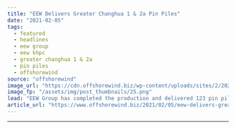 ```yaml
---
title: "EEW Delivers Greater Changhua 1 & 2a Pin Piles"
date: "2021-02-05"
tags: 
  - featured
  - headlines
  - eew group
  - eew khpc
  - greater changhua 1 & 2a
  - pin piles
  - offshorewind
source: "offshorewind"
image_url: "https://cdn.offshorewind.biz/wp-content/uploads/sites/2/2021/02/05111043/EEW-Delivers-Greater-Changhua-1-2a-Pin-Piles.png"
image_fp: "/assets/img/post_thumbnails/25.png"
lead: "EEW Group has completed the production and delivered 123 pin piles for Ørsted&#8217;s Greater"
article_url: "https://www.offshorewind.biz/2021/02/05/eew-delivers-greater-changhua-1-2a-pin-piles/"
---
```


---
